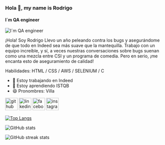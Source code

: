 ### Hola 👋, my name is Rodrigo
#### I´m QA engineer
![I´m QA engineer](![Header](https://github.com/Villaffc/Villaffc/blob/main/github-header-image.png))

¡Hola! Soy Rodrigo Llevo un año peleando contra los bugs y asegurándome de que todo en Indeed sea más suave que la mantequilla. Trabajo con un equipo increíble, y sí, a veces nuestras conversaciones sobre bugs suenan como una mezcla entre CSI y un programa de comedia. Pero en serio, ¡me encanta esto de aseguramiento de calidad!


Habilidades: HTML / CSS / AWS / SELENIUM / C

- 🔭 Estoy trabajando en Indeed 
- 🌱 Estoy aprendiendo ISTQB 
- 😄 Pronombres: Villa 


[<img src='https://cdn.jsdelivr.net/npm/simple-icons@3.0.1/icons/github.svg' alt='github' height='40'>](https://github.com/Villaffc)  [<img src='https://cdn.jsdelivr.net/npm/simple-icons@3.0.1/icons/linkedin.svg' alt='linkedin' height='40'>](https://www.linkedin.com/in/www.linkedin.com/in/rodrigo-villarroel-calderon-2590aa140/)  [<img src='https://cdn.jsdelivr.net/npm/simple-icons@3.0.1/icons/facebook.svg' alt='facebook' height='40'>](https://www.facebook.com/https://www.facebook.com/Villaffc10)  [<img src='https://cdn.jsdelivr.net/npm/simple-icons@3.0.1/icons/instagram.svg' alt='instagram' height='40'>](https://www.instagram.com/https://www.instagram.com/villaffc10//)  

[![Top Langs](https://github-readme-stats.vercel.app/api/top-langs/?username=Villaffc)](https://github.com/anuraghazra/github-readme-stats)

![GitHub stats](https://github-readme-stats.vercel.app/api?username=Villaffc&show_icons=true)  

![GitHub streak stats](https://streak-stats.demolab.com/?user=Villaffc)  

